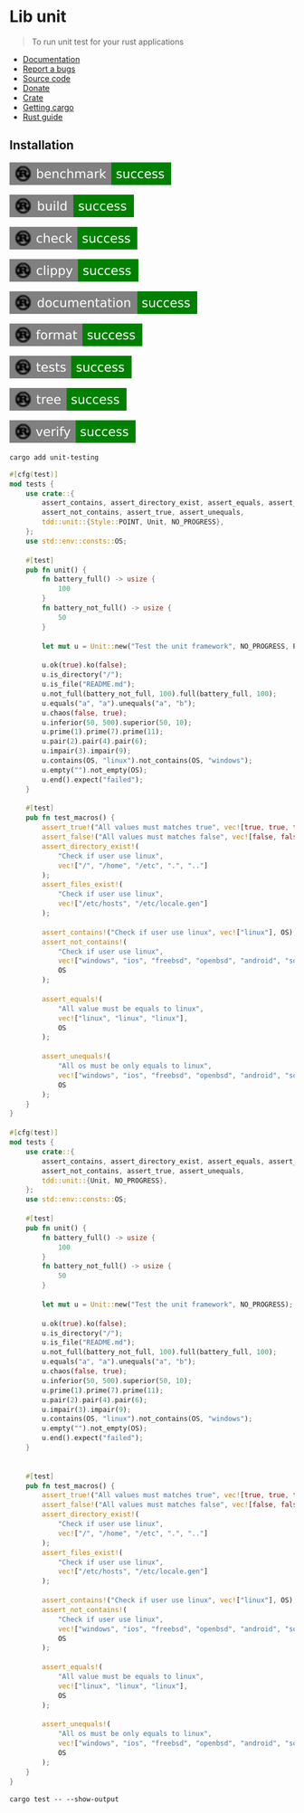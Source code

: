 # Lib unit

> To run unit test for your rust applications

* [Documentation](https://docs.rs/unit-testing/)
* [Report a bugs](https://github.com/taishingi/zuu/issues)
* [Source code](https://github.com/taishingi/zuu/tree/master/src/unit-testing)
* [Donate](https://www.paypal.com/donate/?hosted_button_id=LTYH2BXQF57AA)
* [Crate](https://crates.io/crates/unit-testing)
* [Getting cargo](https://doc.rust-lang.org/cargo/getting-started/installation.html)
* [Rust guide](https://doc.rust-lang.org/cargo/guide/)

## Installation

![bencmark](badges/benchmark.svg)

![build](badges/build.svg)

![check](badges/check.svg)

![clippy](badges/clippy.svg)

![documentation](badges/documentation.svg)

![format](badges/format.svg)

![tests](badges/tests.svg)

![tests](badges/tree.svg)

![tests](badges/verify.svg)

```shell
cargo add unit-testing
```

```rust
#[cfg(test)]
mod tests {
    use crate::{
        assert_contains, assert_directory_exist, assert_equals, assert_false, assert_files_exist,
        assert_not_contains, assert_true, assert_unequals,
        tdd::unit::{Style::POINT, Unit, NO_PROGRESS},
    };
    use std::env::consts::OS;

    #[test]
    pub fn unit() {
        fn battery_full() -> usize {
            100
        }
        fn battery_not_full() -> usize {
            50
        }

        let mut u = Unit::new("Test the unit framework", NO_PROGRESS, POINT);

        u.ok(true).ko(false);
        u.is_directory("/");
        u.is_file("README.md");
        u.not_full(battery_not_full, 100).full(battery_full, 100);
        u.equals("a", "a").unequals("a", "b");
        u.chaos(false, true);
        u.inferior(50, 500).superior(50, 10);
        u.prime(1).prime(7).prime(11);
        u.pair(2).pair(4).pair(6);
        u.impair(3).impair(9);
        u.contains(OS, "linux").not_contains(OS, "windows");
        u.empty("").not_empty(OS);
        u.end().expect("failed");
    }

    #[test]
    pub fn test_macros() {
        assert_true!("All values must matches true", vec![true, true, true]);
        assert_false!("All values must matches false", vec![false, false, false]);
        assert_directory_exist!(
            "Check if user use linux",
            vec!["/", "/home", "/etc", ".", ".."]
        );
        assert_files_exist!(
            "Check if user use linux",
            vec!["/etc/hosts", "/etc/locale.gen"]
        );

        assert_contains!("Check if user use linux", vec!["linux"], OS);
        assert_not_contains!(
            "Check if user use linux",
            vec!["windows", "ios", "freebsd", "openbsd", "android", "solaris", "netbsd", "macos"],
            OS
        );

        assert_equals!(
            "All value must be equals to linux",
            vec!["linux", "linux", "linux"],
            OS
        );

        assert_unequals!(
            "All os must be only equals to linux",
            vec!["windows", "ios", "freebsd", "openbsd", "android", "solaris", "netbsd", "macos"],
            OS
        );
    }
}

#[cfg(test)]
mod tests {
    use crate::{
        assert_contains, assert_directory_exist, assert_equals, assert_false, assert_files_exist,
        assert_not_contains, assert_true, assert_unequals,
        tdd::unit::{Unit, NO_PROGRESS},
    };
    use std::env::consts::OS;

    #[test]
    pub fn unit() {
        fn battery_full() -> usize {
            100
        }
        fn battery_not_full() -> usize {
            50
        }

        let mut u = Unit::new("Test the unit framework", NO_PROGRESS);

        u.ok(true).ko(false);
        u.is_directory("/");
        u.is_file("README.md");
        u.not_full(battery_not_full, 100).full(battery_full, 100);
        u.equals("a", "a").unequals("a", "b");
        u.chaos(false, true);
        u.inferior(50, 500).superior(50, 10);
        u.prime(1).prime(7).prime(11);
        u.pair(2).pair(4).pair(6);
        u.impair(3).impair(9);
        u.contains(OS, "linux").not_contains(OS, "windows");
        u.empty("").not_empty(OS);
        u.end().expect("failed");
    }


    #[test]
    pub fn test_macros() {
        assert_true!("All values must matches true", vec![true, true, true]);
        assert_false!("All values must matches false", vec![false, false, false]);
        assert_directory_exist!(
            "Check if user use linux",
            vec!["/", "/home", "/etc", ".", ".."]
        );
        assert_files_exist!(
            "Check if user use linux",
            vec!["/etc/hosts", "/etc/locale.gen"]
        );

        assert_contains!("Check if user use linux", vec!["linux"], OS);
        assert_not_contains!(
            "Check if user use linux",
            vec!["windows", "ios", "freebsd", "openbsd", "android", "solaris", "netbsd", "macos"],
            OS
        );

        assert_equals!(
            "All value must be equals to linux",
            vec!["linux", "linux", "linux"],
            OS
        );

        assert_unequals!(
            "All os must be only equals to linux",
            vec!["windows", "ios", "freebsd", "openbsd", "android", "solaris", "netbsd", "macos"],
            OS
        );
    }
}
```

```shell
cargo test -- --show-output
```
